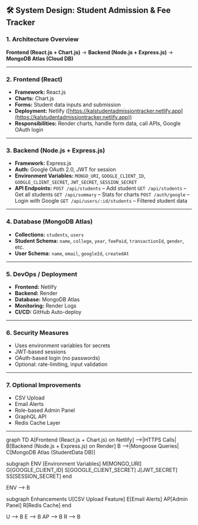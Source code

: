 
## **🛠️ System Design: Student Admission & Fee Tracker** ##

### 1. Architecture Overview

**Frontend (React.js + Chart.js)** → **Backend (Node.js + Express.js)** → **MongoDB Atlas (Cloud DB)**

---

### 2. Frontend (React)

* **Framework:** React.js
* **Charts:** Chart.js
* **Forms:** Student data inputs and submission
* **Deployment:** Netlify ([https://kalstudentadmissiontracker.netlify.app](https://kalstudentadmissiontracker.netlify.app))
* **Responsibilities:** Render charts, handle form data, call APIs, Google OAuth login

---

### 3. Backend (Node.js + Express.js)

* **Framework:** Express.js
* **Auth:** Google OAuth 2.0, JWT for session
* **Environment Variables:**
  `MONGO_URI`, `GOOGLE_CLIENT_ID`, `GOOGLE_CLIENT_SECRET`,
  `JWT_SECRET`, `SESSION_SECRET`
* **API Endpoints:**
  `POST /api/students` – Add student
  `GET /api/students` – Get all students
  `GET /api/summary` – Stats for charts
  `POST /auth/google` – Login with Google
  `GET /api/users/:id/students` – Filtered student data

---

### 4. Database (MongoDB Atlas)

* **Collections:** `students`, `users`
* **Student Schema:** `name`, `college`, `year`, `feePaid`, `transactionId`, `gender`, etc.
* **User Schema:** `name`, `email`, `googleId`, `createdAt`

---

### 5. DevOps / Deployment

* **Frontend:** Netlify
* **Backend:** Render
* **Database:** MongoDB Atlas
* **Monitoring:** Render Logs
* **CI/CD:** GitHub Auto-deploy

---

### 6. Security Measures

* Uses environment variables for secrets
* JWT-based sessions
* OAuth-based login (no passwords)
* Optional: rate-limiting, input validation

---

### 7. Optional Improvements

* CSV Upload
* Email Alerts
* Role-based Admin Panel
* GraphQL API
* Redis Cache Layer

---

graph TD
  A[Frontend (React.js + Chart.js) on Netlify] -->|HTTPS Calls| B[Backend (Node.js + Express.js) on Render]
  B -->|Mongoose Queries| C[MongoDB Atlas (StudentData DB)]
  
  subgraph ENV [Environment Variables]
    M[MONGO_URI]
    G[GOOGLE_CLIENT_ID]
    S[GOOGLE_CLIENT_SECRET]
    J[JWT_SECRET]
    SS[SESSION_SECRET]
  end
  
  ENV --> B

  subgraph Enhancements
    U[CSV Upload Feature]
    E[Email Alerts]
    AP[Admin Panel]
    R[Redis Cache]
  end

  U --> B
  E --> B
  AP --> B
  R --> B